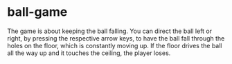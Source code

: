 # ball-game

The game is about keeping the ball falling. You can direct the ball left or right, by pressing the respective arrow keys, to have the ball fall through the holes on the floor, which is constantly moving up. If the floor drives the ball all the way up and it touches the ceiling, the player loses.
